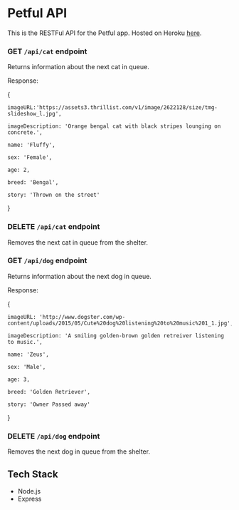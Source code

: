# Petful API

This is the RESTFul API for the Petful app. Hosted on Heroku [here](https://petful-backend.herokuapp.com).

### GET `/api/cat` endpoint
Returns information about the next cat in queue. 

Response:

{

    imageURL:'https://assets3.thrillist.com/v1/image/2622128/size/tmg-slideshow_l.jpg',
    
    imageDescription: 'Orange bengal cat with black stripes lounging on concrete.',
    
    name: 'Fluffy',
    
    sex: 'Female',
    
    age: 2,
    
    breed: 'Bengal',
    
    story: 'Thrown on the street'   
    
}

### DELETE `/api/cat` endpoint
Removes the next cat in queue from the shelter.

### GET `/api/dog` endpoint
Returns information about the next dog in queue. 

Response:

{

    imageURL: 'http://www.dogster.com/wp-content/uploads/2015/05/Cute%20dog%20listening%20to%20music%201_1.jpg',
    
    imageDescription: 'A smiling golden-brown golden retreiver listening to music.',
    
    name: 'Zeus',
    
    sex: 'Male',
    
    age: 3,
    
    breed: 'Golden Retriever',
    
    story: 'Owner Passed away'
    
 }
  
### DELETE `/api/dog` endpoint
Removes the next dog in queue from the shelter.


## Tech Stack
- Node.js
- Express

